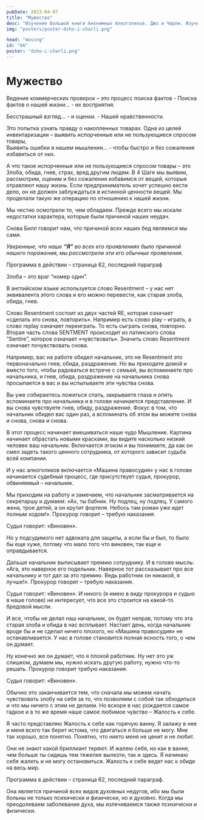 ```yaml
---
pubDate: 2023-04-07
title: "Мужество"
desc: "Изучение Большой книги Анонимных Алкоголиков. Джо и Чарли. Изучение БК. (065)"
img: "posters/poster-dzho-i-charli.png"

head: "moving"
id: "66"
poster: "dzho-i-charli.png"
---
```


# Мужество

Ведение коммерческих проверок – это процесс поиска фактов - Поиска фактов о нашей жизни… - их восприятия.

Бесстрашный взгляд… - и оценки. - Нашей нравственности.

Это попытка узнать правду о накопленных товарах. Одна из целей инвентаризации – выявить испорченные или не пользующиеся спросом товары, <br>
Выявить ошибки в нашем мышлении… - чтобы быстро и без сожаления избавиться от них.

А что такое испорченные или не пользующиеся спросом товары – это Злоба, обида, гнев, страх, вред другим людям.
В 4 Шаге мы выявим, рассмотрим, оценим и без сожаления избавимся от вещей, которые отравляют нашу жизнь.
Если предприниматель хочет успешно вести дело, он не должен заблуждаться в истинной ценности вещей.
Мы проделали такую же операцию по отношению к нашей жизни.

Мы честно осмотрели то, чем обладаем. Прежде всего мы искали недостатки характера, которые были причиной наших неудач.

Снова Билл говорит нам, что причиной всех наших бед являемся мы сами.

_Уверенные, что наше **“Я”** во всех его проявлениях было причиной нашего поражения, мы рассмотрели эти его обычные проявления._

Программа в действии – страница 62, последний параграф

Злоба – это враг “номер один”.

В английском языке используется слово Resentment – у нас нет эквивалента этого слова и его можно перевести, как старая злоба, обида, гнев.

Слово Resentment состоит из двух частей RE, которая означает «сделать это снова, повторить». Например есть слово play – играть, а слово replay означает переиграть. То есть сыграть снова, повторно. Вторая часть слова SENTMENT происходит из латинского слова “Sentire”, которое означает «чувствовать».
Значить слово Resentment означает почувствовать снова.

Например, вас на работе обидел начальник, это не Resentment это первоначально гнев, обида, раздражение. Но вы приходите домой и вместо того, чтобы радоваться встрече с семьей, вы вспоминаете про начальника, и гнев, обида, раздражение на начальника снова просыпается в вас и вы испытываете эти чувства снова.

Вы уже собираетесь ложиться спать, закрываете глаза и опять вспоминаете про начальника и в голове начинается представление. И вы снова чувствуете гнев, обиду, раздражение. Фокус в том, что начальник обидел вас один раз, а вспоминать об этом вы можете снова и снова, снова и снова.

В этот процесс начинает вмешиваться наше чудо Мышление. Картина начинает обрастать новыми красками, вы видите насколько низкий человек ваш начальник. Включается эгоизм и вы понимаете, да как он смел задеть такого ценного сотрудника, от которого зависит судьба всей компании.

И у нас алкоголиков включается «Машина правосудия» у нас в голове начинается судебный процесс, где присутствует судья, прокурор, обвиняемый – начальник.

Мы приходим на работу и замечаем, что начальник засматривается на секретаршу и думаем: «Ах, ты бабник. Ну подлец, ну подлец. У самого жена, трое детей, а он крутит фортеля. Небось там роман уже идет полным ходом!». Прокурор говорит – требую наказания.

Судья говорит: «Виновен».

Но у подсудимого нет адвоката для защиты, а если бы и был, то было бы еще хуже, потому что мало того что виновен, так еще и оправдывается.

Дальше начальник выписывает премию сотруднику. И в голове мысль: «Ага, это наверное его подельник. Наверное тот рассказывает про все начальнику и тот дал за это премию. Ведь работник он никакой, я лучше!». Прокурор говорит – требую наказания.

Судья говорит: «Виновен». И никого (я имею в виду прокурора и судью в наше голове) не интересует, что все это строится на какой-то бредовой мысли.

И все, чтобы не делал наш начальник, он будет неправ, потому что эта старая злоба и обида в нас всплывает.
Настает день, когда начальник вроде бы и не сделал ничего плохого, но «Машина правосудия» не останавливается. У нас в голове становится полная ясность того, о чем он думает.

Ну конечно же он думает, что я плохой работник. Ну нет это уж слишком, думаем мы, нужно искать другую работу, нужно что-то решать. Прокурор говорит требую наказания.

Судья говорит: «Виновен».

Обычно это заканчивается тем, что сначала мы можем начать чувствовать злобу на себя за то, что позволяем с собой так обходиться и что мы ничего с этим не делаем. Но вскоре в нас рождается самое гадкое и в то же время наше самое любимое чувство – Жалость к себе.

Я часто представляю Жалость к себе как горячую ванну. Я залажу в нее и меня всего так берет истома, что двигаться я больше не могу. Мне так хорошо, все понятно. Понятно, что никто меня не ценит и не любит.

Они не знают какой бриллиант теряют. И жалею себя, но как в ванне, чем больше ты сидишь тем тяжелее вылезти, так и здесь. Я начинаю себя жалеть и не могу остановиться.
Жалость к себе ведет нас к обиде на весь мир.

Программа в действии – страница 62, последний параграф.

Она является причиной всех видов духовных недугов, ибо мы были больны не только психически и физически, но и духовно. Когда мы преодолеваем заболевание духа, мы излечиваемся также психически и физически.
